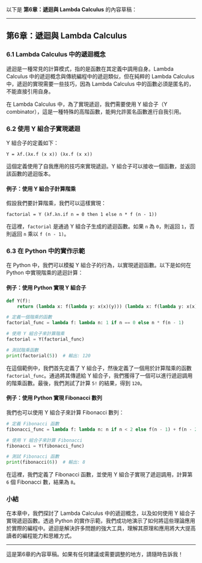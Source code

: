 以下是 **第6章：遞迴與 Lambda Calculus** 的內容草稿：

---

## 第6章：遞迴與 Lambda Calculus

### 6.1 Lambda Calculus 中的遞迴概念

遞迴是一種常見的計算模式，指的是函數在其定義中調用自身。Lambda Calculus 中的遞迴概念與傳統編程中的遞迴類似，但在純粹的 Lambda Calculus 中，遞迴的實現需要一些技巧，因為 Lambda Calculus 中的函數必須是匿名的，不能直接引用自身。

在 Lambda Calculus 中，為了實現遞迴，我們需要使用 Y 組合子（Y combinator），這是一種特殊的高階函數，能夠允許匿名函數進行自我引用。

### 6.2 使用 Y 組合子實現遞迴

Y 組合子的定義如下：

```plaintext
Y = λf.(λx.f (x x)) (λx.f (x x))
```

這個定義使用了自我應用的技巧來實現遞迴。Y 組合子可以接收一個函數，並返回該函數的遞迴版本。

#### 例子：使用 Y 組合子計算階乘

假設我們要計算階乘，我們可以這樣實現：

```plaintext
factorial = Y (λf.λn.if n = 0 then 1 else n * f (n - 1))
```

在這裡，`factorial` 是通過 Y 組合子生成的遞迴函數。如果 `n` 為 `0`，則返回 `1`，否則返回 `n` 乘以 `f (n - 1)`。

### 6.3 在 Python 中的實作示範

在 Python 中，我們可以模擬 Y 組合子的行為，以實現遞迴函數。以下是如何在 Python 中實現階乘的遞迴計算：

#### 例子：使用 Python 實現 Y 組合子

```python
def Y(f):
    return (lambda x: f(lambda y: x(x)(y))) (lambda x: f(lambda y: x(x)(y)))

# 定義一個階乘的函數
factorial_func = lambda f: lambda n: 1 if n == 0 else n * f(n - 1)

# 使用 Y 組合子來計算階乘
factorial = Y(factorial_func)

# 測試階乘函數
print(factorial(5))  # 輸出: 120
```

在這個範例中，我們首先定義了 Y 組合子，然後定義了一個用於計算階乘的函數 `factorial_func`。通過將其傳遞給 Y 組合子，我們獲得了一個可以進行遞迴調用的階乘函數。最後，我們測試了計算 `5!` 的結果，得到 `120`。

#### 例子：使用 Python 實現 Fibonacci 數列

我們也可以使用 Y 組合子來計算 Fibonacci 數列：

```python
# 定義 Fibonacci 函數
fibonacci_func = lambda f: lambda n: n if n < 2 else f(n - 1) + f(n - 2)

# 使用 Y 組合子來計算 Fibonacci
fibonacci = Y(fibonacci_func)

# 測試 Fibonacci 函數
print(fibonacci(6))  # 輸出: 8
```

在這裡，我們定義了 Fibonacci 函數，並使用 Y 組合子實現了遞迴調用，計算第 `6` 個 Fibonacci 數，結果為 `8`。

### 小結

在本章中，我們探討了 Lambda Calculus 中的遞迴概念，以及如何使用 Y 組合子實現遞迴函數。透過 Python 的實作示範，我們成功地演示了如何將這些理論應用於實際的編程中。遞迴是解決許多問題的強大工具，理解其原理和應用將大大提高讀者的編程能力和思維方式。

---

這是第6章的內容草稿。如果有任何建議或需要調整的地方，請隨時告訴我！